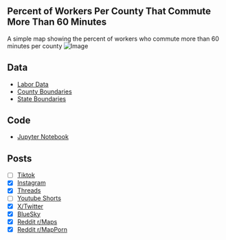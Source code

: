 ## Percent of Workers Per County That Commute More Than 60 Minutes
A simple map showing the percent of workers who commute more than 60 minutes per county
![Image](https://drive.google.com/uc?export=view&id=1UHzdR7v0oGASI8LjWgjjeniqhEazqSGc)

## Data
* [Labor Data](https://data.census.gov/table/ACSST5Y2023.S0802)
* [County Boundaries](https://www.census.gov/geographies/mapping-files/time-series/geo/cartographic-boundary.html)
* [State Boundaries](https://www.census.gov/geographies/mapping-files/time-series/geo/carto-boundary-file.html)

## Code
* [Jupyter Notebook](FormatData.ipynb)

## Posts
- [ ] [Tiktok]()
- [x] [Instagram](https://www.instagram.com/p/DPhKqr5EoRa/)
- [x] [Threads](https://www.threads.com/@vinemapper/post/DPhKrLeErM9)
- [ ] [Youtube Shorts]()
- [x] [X/Twitter](https://x.com/VineMapper/status/1975630669956194334)
- [x] [BlueSky](https://bsky.app/profile/vinemapper.bsky.social/post/3m2mrbz7pms23)
- [x] [Reddit r/Maps](https://www.reddit.com/r/Maps/comments/1o0n2zh/percent_of_commuting_workers_who_commute_60/)
- [x] [Reddit r/MapPorn](https://www.reddit.com/r/MapPorn/comments/1o0n30z/percent_of_commuting_workers_who_commute_60/)
